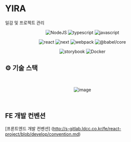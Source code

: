 # YIRA
일감 및 프로젝트 관리

<div align="center">


![NodeJS](https://img.shields.io/badge/Node.js-v16.14.0-339933?logo=node.js&style=plastic)
![typescript](https://img.shields.io/badge/typescript-v4.3.5-007acc?logo=typescript&style=plastic)
![javascript](https://img.shields.io/badge/javascript-ES2020-yellow?logo=javascript&style=plastic)

![react](https://img.shields.io/badge/react-v17.0.2-61dafb?logo=React&style=plastic)
![next](https://img.shields.io/badge/next-v11.0.1-eee?logo=next.js&style=plastic)
![webpack](https://img.shields.io/badge/webpack-v5.6.0-8dd6f9?logo=Webpack&style=plastic)
![@babel/core](https://img.shields.io/badge/@babel/core-v7.16.5-f9dc3e?logo=Babel&style=plastic)

![storybook](https://img.shields.io/badge/storybook-v6.4.9-ff4785?logo=Storybook&style=plastic)
![Docker](https://img.shields.io/badge/Docker-v20.10.0-2496ed?logo=Docker&style=plastic)

</div>

## ⚙️ 기술 스택

<br>
<div align="center">

 ![image](https://user-images.githubusercontent.com/59982366/156309266-fdd3a9f3-6464-47c6-9b02-36c79e27458d.png)

</div>
<br>


## FE 개발 컨벤션

[프론트엔드 개발 컨벤션] (http://s-gitlab.ldcc.co.kr/fe/react-project/blob/develop/convention.md)
